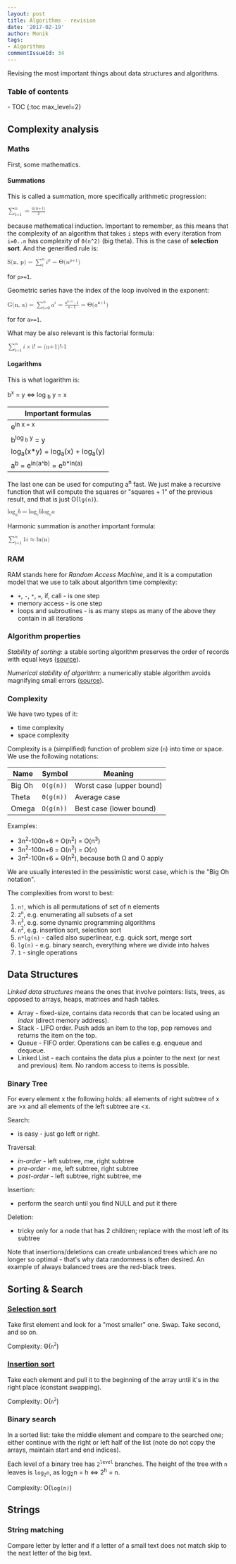 ```yaml
---
layout: post
title: Algorithms - revision
date: '2017-02-19'
author: Monik
tags:
- Algorithms
commentIssueId: 34
---
```

<div class="bg-info panel-body" markdown="1">
Revising the most important things about data structures and algorithms.
</div>

<h3>Table of contents</h3>
- TOC
{:toc max_level=2}

## Complexity analysis

### Maths

<!-- http://docs.mathjax.org/en/latest/start.html -->

First, some mathematics. 

#### Summations

This is called a summation, more specifically arithmetic progression:

<math xmlns="http://www.w3.org/1998/Math/MathML">
    <munderover>
      <mo>&sum;</mo>
      <mn>i=1</mn>
      <mn>n</mn>
    </munderover>
    <mo>=</mo>
    <mfrac><mi>n(n+1)</mi><mn>2</mn></mfrac>
</math>

because mathematical induction. Important to remember, as this means that the complexity of an algorithm that takes `i` steps with every iteration from `i=0..n` has complexity of `Θ(n^2)` (big theta). This is the case of **selection sort**. And the generified rule is:

<math xmlns="http://www.w3.org/1998/Math/MathML">
    <mi>S(n, p)</mi>
    <mo>=</mo>
    <munderover>
      <mo>&sum;</mo>
      <mi>i</mi>
      <mi>n</mi>
    </munderover>
    <msup>
      <mi>i</mi>
      <mi>p</mi>
    </msup>
    <mo>=</mo>
    <mi>Θ(</mi> 
    <msup>
         <mi>n</mi>
         <mi>p+1</mi>
    </msup>
    <mi>)</mi>
</math>

for `p>=1`.

Geometric series have the index of the loop involved in the exponent:

<math xmlns="http://www.w3.org/1998/Math/MathML">
    <mi>G(n, a)</mi>
    <mo>=</mo>
    <munderover>
      <mo>&sum;</mo>
      <mi>i=0</mi>
      <mi>n</mi>
    </munderover>
    <msup>
      <mi>a</mi>
      <mi>i</mi>
    </msup>
    <mo>=</mo>
    <mfrac>
        <mrow>
            <msup>
              <mi>a</mi>
              <mi>n+1</mi>
            </msup>
            <mo>-</mo>
            <mn>1</mn>
        </mrow>
        <mrow>
            <mi>a</mi>
            <mo>-</mo>
            <mn>1</mn>
        </mrow>
    </mfrac>
    <mo>=</mo>
    <mi>Θ(</mi> 
    <msup>
         <mi>a</mi>
         <mi>n+1</mi>
    </msup>
    <mi>)</mi>
</math>

for for `a>=1`.

What may be also relevant is this factorial formula:

<math xmlns="http://www.w3.org/1998/Math/MathML">
    <munderover>
      <mo>&sum;</mo>
      <mi>i=1</mi>
      <mi>n</mi>
    </munderover>
    <mi>i</mi>
    <mo>×</mo>
    <mi>i!</mi>
    <mo>=</mo>
    <mi>(n+1)!-1</mi>
</math>

#### Logarithms

This is what logarithm is:

b<sup>x</sup> = y <=> log <sub>b</sub> y = x

| Important formulas                |
|-----------------------------------|
|e<sup>ln x</sub> = x               |
|b<sup>log<sub> b</sub> y</sup> = y |
|log<sub>a</sub>(x*y) = log<sub>a</sub>(x) + log<sub>a</sub>(y) |
|a<sup>b</sup> = e<sup>ln(a^b)</sup> = e<sup>b*ln(a)</sup> |

The last one can be used for computing a<sup>n</sup> fast. We just make a recursive function that will compute the squares or "squares + 1" of the previous result, and that is just O(`lg(n)`).

<math xmlns="http://www.w3.org/1998/Math/MathML">
    <msub>
        <mi>log</mi>
        <mi>a</mi> 
    </msub>
    <mi>b</mi>
    <mo>=</mo>
    <frac>
    <mrow>
        <msub>
            <mi>log</mi>
            <mi>c</mi> 
        </msub>
        <mi>b</mi>
    </mrow>
    <mrow>
        <msub>
            <mi>log</mi>
            <mi>c</mi> 
        </msub>
        <mi>a</mi>
    </mrow>
    </frac>
</math>

Harmonic summation is another important formula:

<math xmlns="http://www.w3.org/1998/Math/MathML">
    <munderover>
      <mo>&sum;</mo>
      <mi>i=1</mi>
      <mi>n</mi>
    </munderover>
    <frac>
      <mn>1</mn>
      <mi>i</mi>
    </frac>
    <mo>≈</mo>
    <mi>ln(n)</mi>
</math>

### RAM

RAM stands here for _Random Access Machine_, and it is a computation model that we use to talk about algorithm time complexity:

- `+`, `-`, `*`, `=`, if, call - is one step
- memory access - is one step
- loops and subroutines - is as many steps as many of the above they contain in all iterations

### Algorithm properties

_Stability of sorting_: a stable sorting algorithm preserves the order of records with equal keys ([source](https://en.wikipedia.org/wiki/Stable_algorithm)).

_Numerical stability of algorithm_: a numerically stable algorithm avoids magnifying small errors ([source](https://en.wikipedia.org/wiki/Stable_algorithm)).

### Complexity

We have two types of it:
- time complexity
- space complexity

Complexity is a (simplified) function of problem size (`n`) into time or space. We use the following notations:

| Name   | Symbol    | Meaning                              |
|--------|-----------|--------------------------------------|
| Big Oh | `O(g(n))` | Worst case (upper bound)             |
| Theta  | `Θ(g(n))` | Average case                         |
| Omega  | `Ω(g(n))` | Best case (lower bound)              |

Examples:

- 3n<sup>2</sup>-100n+6 = O(n<sup>2</sup>) = O(n<sup>3</sup>)
- 3n<sup>2</sup>-100n+6 = Ω(n<sup>2</sup>) = Ω(n)
- 3n<sup>2</sup>-100n+6 = Θ(n<sup>2</sup>), because both Ω and O apply

We are usually interested in the pessimistic worst case, which is the "Big Oh notation".

The complexities from worst to best:

1. `n!`, which is all permutations of set of n elements
1. `2`<sup>`n`</sup>, e.g. enumerating all subsets of a set
1. `n`<sup>`3`</sup>, e.g. some dynamic programming algorithms
1. `n`<sup>`2`</sup>, e.g. insertion sort, selection sort
1. `n*lg(n)` - called also superlinear, e.g. quick sort, merge sort
1. `lg(n)` - e.g. binary search, everything where we divide into halves
1. `1` - single operations

## Data Structures

_Linked data structures_ means the ones that involve pointers: lists, trees, as opposed to arrays, heaps, matrices and hash tables.

- Array - fixed-size, contains data records that can be located using an _index_ (direct memory address).
- Stack - LIFO order. Push adds an item to the top, pop removes and returns the item on the top.
- Queue - FIFO order. Operations can be calles e.g. enqueue and dequeue.
- Linked List - each contains the data plus a pointer to the next (or next and previous) item. No random access to items is possible.

### Binary Tree

For every element x the following holds: all elements of right subtree of x are >x and all elements of the left subtree are <x. 

Search:

- is easy - just go left or right.

Traversal:

- _in-order_ - left subtree, me, right subtree
- _pre-order_ - me, left subtree, right subtree
- _post-order_ - left subtree, right subtree, me

Insertion:

- perform the search until you find NULL and put it there

Deletion:

- tricky only for a node that has 2 children; replace with the most left of its subtree

Note that insertions/deletions can create unbalanced trees which are no longer so optimal - that's why data randomness is often desired. An example of always balanced trees are the red-black trees.

## Sorting & Search

### [Selection sort](https://en.wikipedia.org/wiki/Selection_sort)

Take first element and look for a "most smaller" one. Swap. Take second, and so on.

Complexity: Θ(`n`<sup>`2`</sup>)

### [Insertion sort](https://en.wikipedia.org/wiki/Insertion_sort)

Take each element and pull it to the beginning of the array until it's in the right place (constant swapping).

Complexity: O(`n`<sup>`2`</sup>)

### Binary search

In a sorted list: take the middle element and compare to the searched one; either continue with the right or left half of the list (note do not copy the arrays, maintain start and end indices).

Each level of a binary tree has `2`<sup>`level`</sup> branches. The height of the tree with `n` leaves is `log`<sub>`2`</sub>`n`, as log<sub>2</sub>n = h <=> 2<sup>h</sup> = n.

Complexity: O(`log(n)`)

## Strings

### String matching

Compare letter by letter and if a letter of a small text does not match skip to the next letter of the big text.


